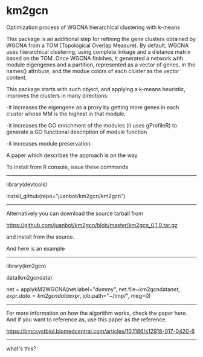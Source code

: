 # km2gcn
Optimization process of WGCNA hierarchical clustering with k-means

This package is an additional step for refining the gene clusters obtained by WGCNA from a TOM (Topological Overlap Measure). By default, WGCNA uses hierarchical clustering, using complete linkage and a distance matrix based on the TOM. Once WGCNA finishes, it generated a network with module eigengenes and a partition, represented as a vector of genes, in the names() attribute, and the modue colors of each cluster as the vector content.

This package starts with such object, and applying a k-means heuristic, improves the clusters in many directions:

-it increases the eigengene as a proxy by getting more genes in each cluster whose MM is the highest in that module.

-it increases the GO enrichment of the modules (it uses gProfileR) to generate a GO functional description of module function

-it increases module preservation.

A paper which describes the approach is on the way

To install from R console, issue these commands

*****

library(devtools)

install_github(repo="juanbot/km2gcn/km2gcn")

*****

Alternatively you can download the source tarball from

https://github.com/juanbot/km2gcn/blob/master/km2gcn_0.1.0.tar.gz

and install from the source. 

And here is an example

*****

library(km2gcn)

data(km2gcndata)

net = applykM2WGCNA(net.label="dummy", net.file=km2gcndata$net, expr.data=km2gcndata$expr, job.path="~/tmp/", meg=0) 

*****
  
For more information on how the algorithm works, check the paper here. And if you want to reference as, use this paper as the reference.

https://bmcsystbiol.biomedcentral.com/articles/10.1186/s12918-017-0420-6

*****

what's this?
